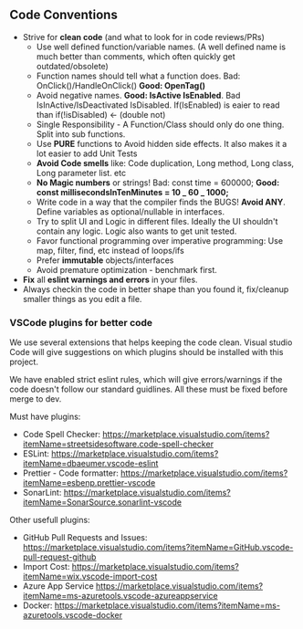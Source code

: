 ## Code Conventions

-   Strive for **clean code** (and what to look for in code reviews/PRs)
    -   Use well defined function/variable names. (A well defined name is much better than comments, which often quickly get outdated/obsolete)
    -   Function names should tell what a function does. Bad: OnClick()/HandleOnClick() **Good: OpenTag()**
    -   Avoid negative names. **Good: IsActive IsEnabled**. Bad IsInActive/IsDeactivated IsDisabled. If(IsEnabled) is eaier to read than if(!isDisabled) <- (double not)
    -   Single Responsibility - A Function/Class should only do one thing. Split into sub functions.
    -   Use **PURE** functions to Avoid hidden side effects. It also makes it a lot easier to add Unit Tests
    -   **Avoid Code smells** like: Code duplication, Long method, Long class, Long parameter list. etc
    -   **No Magic numbers** or strings! Bad: const time = 600000; **Good: const millisecondsInTenMinutes = 10 _ 60 _ 1000;**
    -   Write code in a way that the compiler finds the BUGS! **Avoid ANY**. Define variables as optional/nullable in interfaces.
    -   Try to split UI and Logic in different files. Ideally the UI shouldn't contain any logic. Logic also wants to get unit tested.
    -   Favor functional programming over imperative programming: Use map, filter, find, etc instead of loops/ifs
    -   Prefer **immutable** objects/interfaces
    -   Avoid premature optimization - benchmark first.
-   **Fix** all **eslint warnings and errors** in your files.
-   Always checkin the code in better shape than you found it, fix/cleanup smaller things as you edit a file.

### VSCode plugins for better code

We use several extensions that helps keeping the code clean. Visual studio Code will give suggestions on which plugins should be installed with this project.

We have enabled strict eslint rules, which will give errors/warnings if the code doesn't follow our standard guidlines. All these must be fixed before merge to dev.

Must have plugins:

-   Code Spell Checker: https://marketplace.visualstudio.com/items?itemName=streetsidesoftware.code-spell-checker
-   ESLint: https://marketplace.visualstudio.com/items?itemName=dbaeumer.vscode-eslint
-   Prettier - Code formatter: https://marketplace.visualstudio.com/items?itemName=esbenp.prettier-vscode
-   SonarLint: https://marketplace.visualstudio.com/items?itemName=SonarSource.sonarlint-vscode

Other usefull plugins:

-   GitHub Pull Requests and Issues: https://marketplace.visualstudio.com/items?itemName=GitHub.vscode-pull-request-github
-   Import Cost: https://marketplace.visualstudio.com/items?itemName=wix.vscode-import-cost
-   Azure App Service https://marketplace.visualstudio.com/items?itemName=ms-azuretools.vscode-azureappservice
-   Docker: https://marketplace.visualstudio.com/items?itemName=ms-azuretools.vscode-docker
